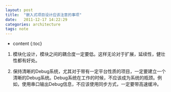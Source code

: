 ```yaml
---
layout: post
title:  "嵌入式项目设计应该注意的事项"
date:   2011-12-17 14:22:29
categories: architecture
tags: note
---
```


* content
{:toc}

1. 模块化设计，模块之间的耦合度一定要低。这样无论对于扩展，延续性，健壮性都有好处。

2. 保持清晰的Debug系统，尤其对于带有一定平台性质的项目，一定要建立一个清晰的Debug系统。Debug系统在工作的时候，不应该成为系统的瓶颈。例如，使用串口输出Debug信息，不应该使用同步方式，一定要带高速缓冲。
